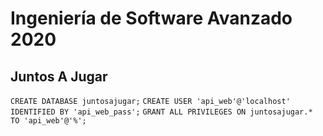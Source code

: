 # Ingeniería de Software Avanzado 2020
## Juntos A Jugar

`CREATE DATABASE juntosajugar;`
`CREATE USER 'api_web'@'localhost' IDENTIFIED BY 'api_web_pass';`
`GRANT ALL PRIVILEGES ON juntosajugar.* TO 'api_web'@'%';`